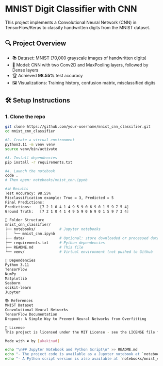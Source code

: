 # MNIST Digit Classifier with CNN

This project implements a Convolutional Neural Network (CNN) in TensorFlow/Keras to classify handwritten digits from the MNIST dataset.

## 🔍 Project Overview

- 📚 Dataset: MNIST (70,000 grayscale images of handwritten digits)
- 🧠 Model: CNN with two Conv2D and MaxPooling layers, followed by Dense layers
- 🏆 Achieved **98.55%** test accuracy
- 🖼️ Visualizations: Training history, confusion matrix, misclassified digits

## 🛠️ Setup Instructions

### 1. Clone the repo

```bash
git clone https://github.com/your-username/mnist_cnn_classifier.git
cd mnist_cnn_classifier

#2. Create a virtual environment
python3.11 -m venv venv
source venv/bin/activate

#3. Install dependencies
pip install -r requirements.txt

#4. Launch the notebook
code .
# Then open: notebooks/mnist_cnn.ipynb

#📊 Results
Test Accuracy: 98.55%
Misclassification example: True = 3, Predicted = 5
Final Predictions:
Predictions:    [7 2 1 0 4 1 4 9 5 9 0 6 9 0 1 5 9 7 5 4]
Ground Truth:   [7 2 1 0 4 1 4 9 5 9 0 6 9 0 1 5 9 7 3 4]

📁 Folder Structure
mnist_cnn_classifier/
├── notebooks/           # Jupyter notebooks
│   └── mnist_cnn.ipynb
├── data/                # Optional: store downloaded or processed data
├── requirements.txt     # Python dependencies
├── README.md            # This file
└── venv/                # Virtual environment (not pushed to Github

📌 Dependencies
Python 3.11
TensorFlow
NumPy
Matplotlib
Seaborn
scikit-learn
Jupyter

📚 References
MNIST Dataset
Convolutional Neural Networks
TensorFlow Documentation
Dropout: A Simple Way to Prevent Neural Networks from Overfitting

📝 License
This project is licensed under the MIT License - see the LICENSE file for details.

Made with ❤️ by [akakinad]

echo "\n## Jupyter Notebook and Python Script\n" >> README.md
echo "- The project code is available as a Jupyter notebook at `notebooks/mnist_cnn.ipynb`" >> README.md
echo "- A Python script version is also available at `notebooks/mnist_cnn.py`" >> README.md